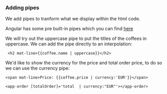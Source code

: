 ### Adding pipes

We add pipes to tranform what we display within the html code.

Angular has some pre built-in pipes which you can find <a href="https://angular.io/guide/pipes#built-in-pipes" targer="_blank">here</a>

We will try out the uppercase pipe to put the titles of the coffees in uppercase. We can add the pipe directly to an interpolation:

```
 <h2 mat-line>{{coffee.name | uppercase}}</h2>
```

We'd like to show the currency for the price and total order price, to do so we can use the currency pipe:

```
<span mat-line>Price: {{coffee.price | currency:'EUR'}}</span>
```

```
<app-order [totalOrder]='total  | currency:"EUR"'></app-order>
```
